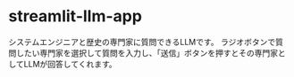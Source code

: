 # streamlit-llm-app

システムエンジニアと歴史の専門家に質問できるLLMです。
ラジオボタンで質問したい専門家を選択して質問を入力し、「送信」ボタンを押すとその専門家としてLLMが回答してくれます。
